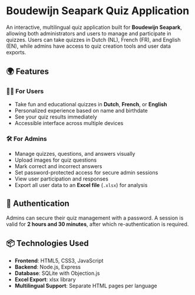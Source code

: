 # Boudewijn Seapark Quiz Application

An interactive, multilingual quiz application built for **Boudewijn Seapark**, allowing both administrators and users to manage and participate in quizzes. Users can take quizzes in Dutch (NL), French (FR), and English (EN), while admins have access to quiz creation tools and user data exports.

## 🌍 Features

### 🧑‍🎓 For Users
- Take fun and educational quizzes in **Dutch**, **French**, or **English**
- Personalized experience based on name and birthdate
- See your quiz results immediately
- Accessible interface across multiple devices

### 🛠️ For Admins
- Manage quizzes, questions, and answers visually
- Upload images for quiz questions
- Mark correct and incorrect answers
- Set password-protected access for secure admin sessions
- View user participation and responses
- Export all user data to an **Excel file** (`.xlsx`) for analysis

## 🔐 Authentication

Admins can secure their quiz management with a password. A session is valid for **2 hours and 30 minutes**, after which re-authentication is required.

## 📦 Technologies Used

- **Frontend**: HTML5, CSS3, JavaScript
- **Backend**: Node.js, Express
- **Database**: SQLite with Objection.js
- **Excel Export**: xlsx library
- **Multilingual Support**: Separate HTML pages per language
